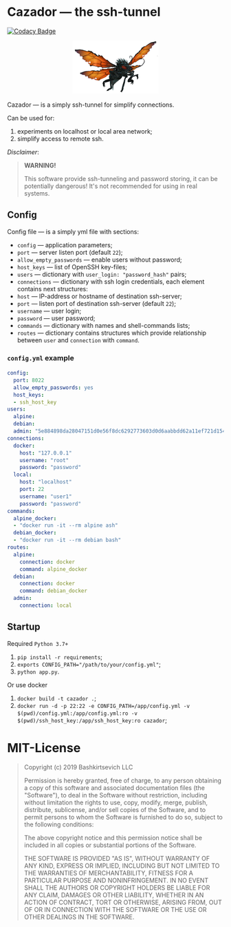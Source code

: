 # Cazador — the ssh-tunnel

[![Codacy Badge](https://api.codacy.com/project/badge/Grade/d4cfd7bc6b6b435fb2c79b28f6a878a6)](https://www.codacy.com/app/bashkirtsevich/cazador?utm_source=github.com&amp;utm_medium=referral&amp;utm_content=bashkirtsevich-llc/cazador&amp;utm_campaign=Badge_Grade)

<p align="center">
  <img src="https://raw.githubusercontent.com/bashkirtsevich-llc/cazador/master/.logo.png">
</p>

Cazador — is a simply ssh-tunnel for simplify connections. 

Can be used for:

1.	experiments on localhost or local area network;
2.	simplify access to remote ssh.

_Disclaimer_:
> **WARNING!**
>
> This software provide ssh-tunneling and password storing, it can be potentially dangerous! It's not recommended for using in real systems.

## Config

Config file — is a simply yml file with sections:
*	`config` — application parameters;
  *	`port` — server listen port (default `22`);
  *	`allow_empty_passwords` — enable users without password;
  *	`host_keys` — list of OpenSSH key-files;
*	`users` — dictionary with `user_login: "password_hash"` pairs;
*	`connections` — dictionary with ssh login credentials, each element contains next structures:
  *	`host` — IP-address or hostname of destination ssh-server;
  *	`port` — listen port of destination ssh-server (default `22`);
  *	`username` — user login;
  *	`password` — user password;
*	`commands` — dictionary with names and shell-commands lists;
*	`routes` — dictionary contains structures which provide relationship between `user` and `connection` with `command`.
  
### `config.yml` example

```yaml
config:
  port: 8022
  allow_empty_passwords: yes
  host_keys:
  - ssh_host_key
users:
  alpine:
  debian:
  admin: "5e884898da28047151d0e56f8dc6292773603d0d6aabbdd62a11ef721d1542d8"  # sha256 of "password"
connections:
  docker:
    host: "127.0.0.1"
    username: "root"
    password: "password"
  local:
    host: "localhost"
    port: 22
    username: "user1"
    password: "password"
commands:
  alpine_docker:
  - "docker run -it --rm alpine ash"
  debian_docker:
  - "docker run -it --rm debian bash"
routes:
  alpine:
    connection: docker
    command: alpine_docker
  debian:
    connection: docker
    command: debian_docker
  admin:
    connection: local
```

## Startup

Required `Python 3.7+`

1.	`pip install -r requirements`;
2.	`exports CONFIG_PATH="/path/to/your/config.yml"`;
3.	`python app.py`.

Or use docker

1.	`docker build -t cazador .`;
2.	`docker run -d -p 22:22 -e CONFIG_PATH=/app/config.yml -v $(pwd)/config.yml:/app/config.yml:ro -v $(pwd)/ssh_host_key:/app/ssh_host_key:ro cazador`;

# MIT-License

> Copyright (c) 2019 Bashkirtsevich LLC
> 
> Permission is hereby granted, free of charge, to any person obtaining a copy
> of this software and associated documentation files (the "Software"), to deal
> in the Software without restriction, including without limitation the rights
> to use, copy, modify, merge, publish, distribute, sublicense, and/or sell
> copies of the Software, and to permit persons to whom the Software is
> furnished to do so, subject to the following conditions:
> 
> The above copyright notice and this permission notice shall be included in all
> copies or substantial portions of the Software.
> 
> THE SOFTWARE IS PROVIDED "AS IS", WITHOUT WARRANTY OF ANY KIND, EXPRESS OR
> IMPLIED, INCLUDING BUT NOT LIMITED TO THE WARRANTIES OF MERCHANTABILITY,
> FITNESS FOR A PARTICULAR PURPOSE AND NONINFRINGEMENT. IN NO EVENT SHALL THE
> AUTHORS OR COPYRIGHT HOLDERS BE LIABLE FOR ANY CLAIM, DAMAGES OR OTHER
> LIABILITY, WHETHER IN AN ACTION OF CONTRACT, TORT OR OTHERWISE, ARISING FROM,
> OUT OF OR IN CONNECTION WITH THE SOFTWARE OR THE USE OR OTHER DEALINGS IN THE
> SOFTWARE.
